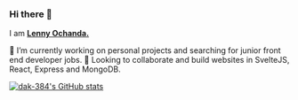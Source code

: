 ### Hi there 👋

I am [**Lenny Ochanda.**](https://lennyochanda.netlify.app)

🔭 I’m currently working on personal projects and searching for junior front end developer jobs.
👯 Looking to collaborate and build websites in SvelteJS, React, Express and MongoDB.

[![dak-384's GitHub stats](https://github-readme-stats.vercel.app/api?username=dak-384)](https://github.com/anuraghazra/github-readme-stats)
